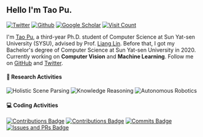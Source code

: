 ## Hello I'm Tao Pu. 

[![Twitter](https://img.shields.io/badge/--%23000000?style=flat&logo=twitter&logoColor=ffffff)](https://twitter.com/TaoPu537)
[![Github](https://img.shields.io/badge/--%23000000?style=flat&logo=github&logoColor=ffffff)](https://github.com/putao537)
[![Google Scholar](https://img.shields.io/badge/--%23000000?style=flat&logo=googlescholar&logoColor=ffffff)](https://scholar.google.com/citations?user=cBRGYzYAAAAJ)
[![Visit Count](https://badges.strrl.dev/visits/putao537/putao537?style=flat-square)](https://github.com/putao537)

I'm [Tao Pu](https://tao-pu.site), a third-year Ph.D. student of Computer Science at Sun Yat-sen University (SYSU), advised by Prof. [Liang Lin](http://www.linliang.net). Before that, I got my Bachelor's degree of Computer Science at Sun Yat-sen University in 2020.      
Currently working on **Computer Vision** and **Machine Learning**. Follow me on [GitHub](https://github.com/putao537) and [Twitter](https://twitter.com/TaoPu537).  

#### :microscope: Research Activities

![Holistic Scene Parsing](https://img.shields.io/badge/Scene-Parsing-9cf?style=flat-square)
![Knowledge Reasoning](https://img.shields.io/badge/Knowledge-Reasoning-9cf?style=flat-square)
![Autonomous Robotics](https://img.shields.io/badge/Autonomous-Robotics-9cf?style=flat-square)

#### :computer: Coding Activities

[![Contributions Badge](https://badges.strrl.dev/contributions/all/putao537?style=flat-square)](https://github.com/putao537)
[![Contributions Badge](https://badges.strrl.dev/contributions/weekly/putao537?style=flat-square)](https://github.com/putao537)
[![Commits Badge](https://badges.strrl.dev/commits/weekly/putao537?style=flat-square)](https://github.com/putao537)
[![Issues and PRs Badge](https://badges.strrl.dev/issues-and-prs/weekly/putao537?style=flat-square)](https://github.com/putao537)
